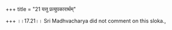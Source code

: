 +++
title = "21 यत्तु प्रत्युपकारार्थम्"

+++
।।17.21।। Sri Madhvacharya did not comment on this sloka.,

